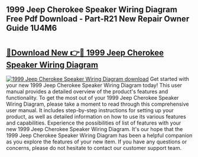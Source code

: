 ## 1999 Jeep Cherokee Speaker Wiring Diagram Free Pdf Download - Part-R21 New Repair Owner Guide 1U4M6

# <h2><a href="http://dfhv52.blite.top/?on=1999+Jeep+Cherokee+Speaker+Wiring+Diagram">🔗Download New 👉🔴 1999 Jeep Cherokee Speaker Wiring Diagram</a></h2>

[![1999 Jeep Cherokee Speaker Wiring Diagram download](https://i.imgur.com/lujVjoI.png)](http://dfhv52.blite.top/?on=1999+Jeep+Cherokee+Speaker+Wiring+Diagram)
Get started with your new 1999 Jeep Cherokee Speaker Wiring Diagram today! This user manual provides a detailed overview of the product's features and functionality. To get the most out of your 1999 Jeep Cherokee Speaker Wiring Diagram, please take a moment to read through this comprehensive user manual. It includes step-by-step instructions for setting up your product, as well as detailed information on how to use its various features and capabilities. Experience the possibilities of list of features with your new 1999 Jeep Cherokee Speaker Wiring Diagram. It's our hope that the 1999 Jeep Cherokee Speaker Wiring Diagram has been a helpful companion as you explore the features of your new item. If you have any questions or concerns, please do not hesitate to contact our customer support team.
